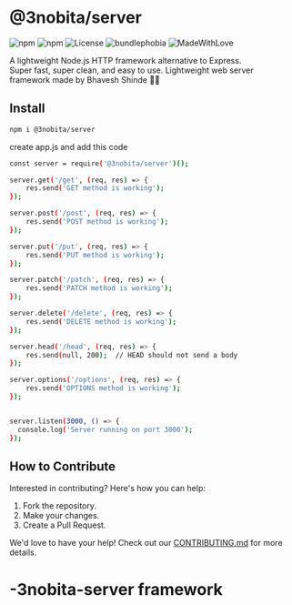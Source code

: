 # @3nobita/server


![npm](https://img.shields.io/npm/v/3nobita-server)
![npm](https://img.shields.io/npm/dw/3nobita-server)
![License](https://img.shields.io/npm/l/3nobita-server)
![bundlephobia](https://img.shields.io/bundlephobia/minzip/3nobita-server)
![MadeWithLove](https://img.shields.io/badge/Made%20with-%E2%9D%A4%EF%B8%8F%20by%20Bhavesh-teal)

A lightweight Node.js HTTP framework alternative to Express.  
Super fast, super clean, and easy to use.
Lightweight web server framework made by Bhavesh Shinde 🧠🔥

## Install

```bash
npm i @3nobita/server
```
create app.js and add this code
```bash
const server = require('@3nobita/server')();

server.get('/get', (req, res) => {
    res.send('GET method is working');
});

server.post('/post', (req, res) => {
    res.send('POST method is working');
});

server.put('/put', (req, res) => {
    res.send('PUT method is working');
});

server.patch('/patch', (req, res) => {
    res.send('PATCH method is working');
});

server.delete('/delete', (req, res) => {
    res.send('DELETE method is working');
});

server.head('/head', (req, res) => {
    res.send(null, 200);  // HEAD should not send a body
});

server.options('/options', (req, res) => {
    res.send('OPTIONS method is working');
});


server.listen(3000, () => {
  console.log('Server running on port 3000');
});
```
## How to Contribute
Interested in contributing? Here's how you can help:

1. Fork the repository.
2. Make your changes.
3. Create a Pull Request.

We'd love to have your help! Check out our [CONTRIBUTING.md](CONTRIBUTING.md) for more details.


# -3nobita-server framework 
